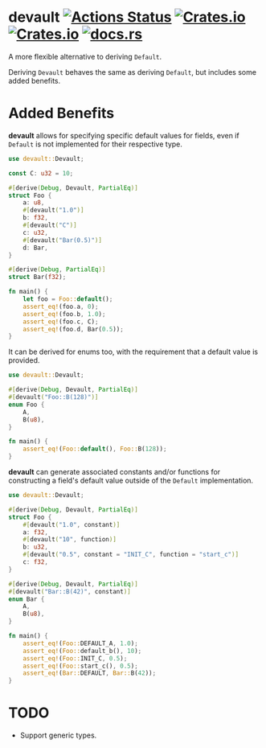 # devault [![Actions Status](https://github.com/mitchmindtree/devault/workflows/devault/badge.svg)](https://github.com/mitchmindtree/devault/actions) [![Crates.io](https://img.shields.io/crates/v/devault.svg)](https://crates.io/crates/devault) [![Crates.io](https://img.shields.io/crates/l/devault.svg)](https://github.com/mitchmindtree/devault/blob/master/LICENSE-MIT) [![docs.rs](https://docs.rs/devault/badge.svg)](https://docs.rs/devault/)

A more flexible alternative to deriving `Default`.

Deriving `Devault` behaves the same as deriving `Default`, but includes some added benefits.

# Added Benefits

**devault** allows for specifying specific default values for fields, even if `Default` is not
implemented for their respective type.

```rust
use devault::Devault;

const C: u32 = 10;

#[derive(Debug, Devault, PartialEq)]
struct Foo {
    a: u8,
    #[devault("1.0")]
    b: f32,
    #[devault("C")]
    c: u32,
    #[devault("Bar(0.5)")]
    d: Bar,
}

#[derive(Debug, PartialEq)]
struct Bar(f32);

fn main() {
    let foo = Foo::default();
    assert_eq!(foo.a, 0);
    assert_eq!(foo.b, 1.0);
    assert_eq!(foo.c, C);
    assert_eq!(foo.d, Bar(0.5));
}
```

It can be derived for enums too, with the requirement that a default value is provided.

```rust
use devault::Devault;

#[derive(Debug, Devault, PartialEq)]
#[devault("Foo::B(128)")]
enum Foo {
    A,
    B(u8),
}

fn main() {
    assert_eq!(Foo::default(), Foo::B(128));
}
```

**devault** can generate associated constants and/or functions for constructing a field's
default value outside of the `Default` implementation.

```rust
use devault::Devault;

#[derive(Debug, Devault, PartialEq)]
struct Foo {
    #[devault("1.0", constant)]
    a: f32,
    #[devault("10", function)]
    b: u32,
    #[devault("0.5", constant = "INIT_C", function = "start_c")]
    c: f32,
}

#[derive(Debug, Devault, PartialEq)]
#[devault("Bar::B(42)", constant)]
enum Bar {
    A,
    B(u8),
}

fn main() {
    assert_eq!(Foo::DEFAULT_A, 1.0);
    assert_eq!(Foo::default_b(), 10);
    assert_eq!(Foo::INIT_C, 0.5);
    assert_eq!(Foo::start_c(), 0.5);
    assert_eq!(Bar::DEFAULT, Bar::B(42));
}
```

# TODO

- Support generic types.
